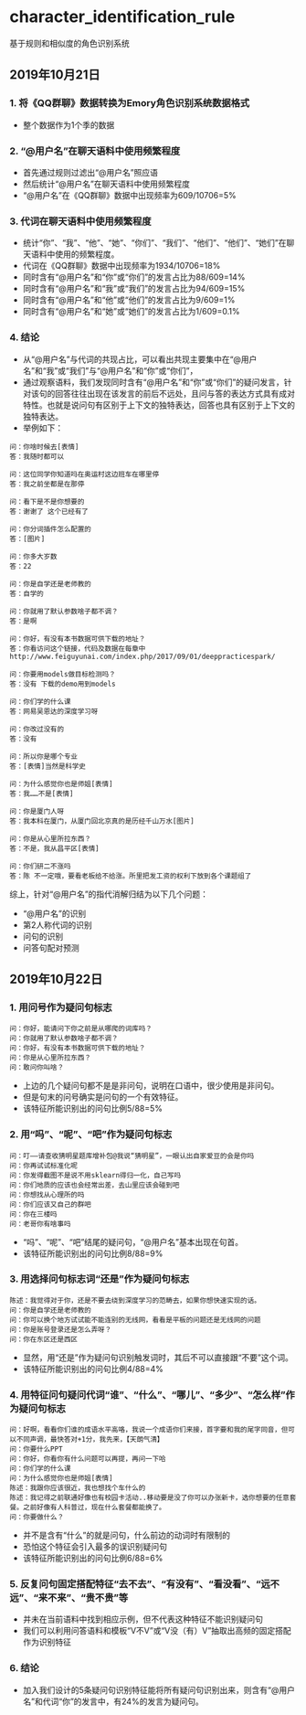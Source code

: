 # character_identification_rule

基于规则和相似度的角色识别系统

## 2019年10月21日

### 1. 将《QQ群聊》数据转换为Emory角色识别系统数据格式

- 整个数据作为1个季的数据

### 2. “@用户名”在聊天语料中使用频繁程度

- 首先通过规则过滤出“@用户名”照应语
- 然后统计“@用户名”在聊天语料中使用频繁程度
- “@用户名”在《QQ群聊》数据中出现频率为609/10706=5%

### 3. 代词在聊天语料中使用频繁程度

- 统计“你”、“我”、“他”、“她”、“你们”、“我们”、“他们”、“他们”、“她们”在聊天语料中使用的频繁程度。
- 代词在《QQ群聊》数据中出现频率为1934/10706=18%
- 同时含有“@用户名”和“你”或“你们”的发言占比为88/609=14%
- 同时含有“@用户名”和“我”或“我们”的发言占比为94/609=15%
- 同时含有“@用户名”和“他”或“他们”的发言占比为9/609=1%
- 同时含有“@用户名”和“她”或“她们”的发言占比为1/609=0.1%

### 4. 结论

- 从“@用户名”与代词的共现占比，可以看出共现主要集中在“@用户名”和“我”或“我们”与“@用户名”和“你”或“你们”，
- 通过观察语料，我们发现同时含有“@用户名”和“你”或“你们”的疑问发言，针对该句的回答往往出现在该发言的前后不远处，且问与答的表达方式具有成对特性。也就是说问句有区别于上下文的独特表达，回答也具有区别于上下文的独特表达。
- 举例如下：

```
问：你啥时候去[表情]
答：我随时都可以

问：这位同学你知道吗在奥运村这边班车在哪里停
答：我之前坐都是在那停

问：看下是不是你想要的
答：谢谢了 这个已经有了

问：你分词插件怎么配置的
答：[图片]

问：你多大岁数
答：22

问：你是自学还是老师教的
答：自学的

问：你就用了默认参数啥子都不调？
答：是啊

问：你好，有没有本书数据可供下载的地址？
答：你看访问这个链接，代码及数据在每章中http://www.feiguyunai.com/index.php/2017/09/01/deeppracticespark/

问：你要用models做目标检测吗？
答：没有 下载的demo用到models

问：你们学的什么课
答：网易吴恩达的深度学习呀

问：你改过没有的
答：没有

问：所以你是哪个专业
答：[表情]当然是科学史

问：为什么感觉你也是师姐[表情]
答：我……不是[表情]

问：你是厦门人呀
答：我本科在厦门，从厦门回北京真的是历经千山万水[图片]

问：你是从心里所拉东西？
答：不是，我从昌平区[表情]

问：你们研二不涨吗
答：陈 不一定哦，要看老板给不给涨。所里把发工资的权利下放到各个课题组了
```

综上，针对“@用户名”的指代消解归结为以下几个问题：

- “@用户名”的识别
- 第2人称代词的识别
- 问句的识别
- 问答句配对预测

## 2019年10月22日

### 1. 用问号作为疑问句标志

```
问：你好，能请问下你之前是从哪爬的词库吗？
问：你就用了默认参数啥子都不调？
问：你好，有没有本书数据可供下载的地址？
问：你是从心里所拉东西？
问：敢问你叫啥？
```

- 上边的几个疑问句都不是是非问句，说明在口语中，很少使用是非问句。
- 但是句末的问号确实是问句的一个有效特征。
- 该特征所能识别出的问句比例5/88=5%

### 2. 用“吗”、“呢”、“吧”作为疑问句标志

```
问：叮——请查收猜明星题库增补包@我说“猜明星”，一眼认出自家爱豆的会是你吗
问：你再试试标准化呢
问：你发得截图不是说不用sklearn得归一化，自己写吗
问：你们地质的应该也会经常出差，去山里应该会碰到吧
问：你想找从心理所的吗
问：你们应该又自己的群吧
问：你在三楼吗
问：老哥你有啥事吗
```

- “吗”、“呢”、“吧”结尾的疑问句，“@用户名”基本出现在句首。
- 该特征所能识别出的问句比例8/88=9%

### 3. 用选择问句标志词“还是”作为疑问句标志

```
陈述：我觉得对于你，还是不要去绕到深度学习的范畴去，如果你想快速实现的话。
问：你是自学还是老师教的
问：你可以换个地方试试能不能连别的无线网，看看是平板的问题还是无线网的问题
问：你是账号登录还是怎么弄呀？
问：你在东区还是西区
```

- 显然，用“还是”作为疑问句识别触发词时，其后不可以直接跟“不要”这个词。
- 该特征所能识别出的问句比例4/88=4%

### 4. 用特征问句疑问代词“谁”、“什么”、“哪儿”、“多少”、“怎么样”作为疑问句标志

```
问：好啊，看看你们谁的成语水平高咯，我说一个成语你们来接，首字要和我的尾字同音，但可以不同声调，最快答对+1分，我先来，【天朗气清】
问：你要什么PPT
问：你好，你看你有什么问题可以再提，再问一下哈
问：你们学的什么课
问：为什么感觉你也是师姐[表情]
陈述：我跟你应该很近，我也想找个车什么的
陈述：我记得之前联通好像也有校园卡活动..移动要是没了你可以办张新卡，选你想要的任意套餐。之前好像有人科普过，现在什么套餐都能换了。
问：你要做什么？
```

- 并不是含有“什么”的就是问句，什么前边的动词时有限制的
- 恐怕这个特征会引入最多的误识别疑问句
- 该特征所能识别出的问句比例6/88=6%

### 5. 反复问句固定搭配特征“去不去”、“有没有”、“看没看”、“远不远”、“来不来”、“贵不贵”等

- 并未在当前语料中找到相应示例，但不代表这种特征不能识别疑问句
- 我们可以利用问答语料和模板“V不V”或“V没（有）V”抽取出高频的固定搭配作为识别特征

### 6. 结论

- 加入我们设计的5条疑问句识别特征能将所有疑问句识别出来，则含有“@用户名”和代词“你”的发言中，有24%的发言为疑问句。
